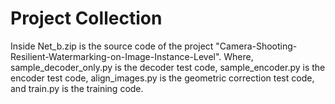 # Project Collection
Inside Net_b.zip is the source code of the project "Camera-Shooting-Resilient-Watermarking-on-Image-Instance-Level". Where, sample_decoder_only.py is the decoder test code, sample_encoder.py is the encoder test code, align_images.py is the geometric correction test code, and train.py is the training code.
